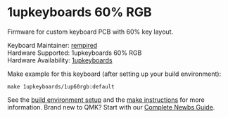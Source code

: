 # 1upkeyboards 60% RGB

Firmware for custom keyboard PCB with 60% key layout.

Keyboard Maintainer: [rempired](https://github.com/rempired)  
Hardware Supported: 1upkeyboards 60% RGB  
Hardware Availability: [1upkeyboards](https://www.1upkeyboards.com/shop/controllers/1up-rgb-underglow-pcb/)  

Make example for this keyboard (after setting up your build environment):

    make 1upkeyboards/1up60rgb:default

See the [build environment setup](https://docs.qmk.fm/#/getting_started_build_tools) and the [make instructions](https://docs.qmk.fm/#/getting_started_make_guide) for more information. Brand new to QMK? Start with our [Complete Newbs Guide](https://docs.qmk.fm/#/newbs).
